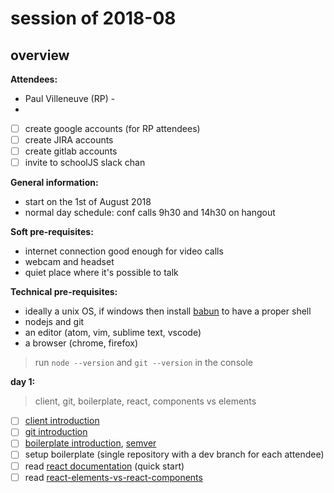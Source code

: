 # session of 2018-08
## overview

**Attendees:**
* Paul Villeneuve (RP) - 
* 

- [ ] create google accounts (for RP attendees)
- [ ] create JIRA accounts 
- [ ] create gitlab accounts
- [ ] invite to schoolJS slack chan

**General information:**
* start on the 1st of August 2018
* normal day schedule: conf calls 9h30 and 14h30 on hangout

**Soft pre-requisites:**
* internet connection good enough for video calls
* webcam and headset
* quiet place where it's possible to talk

**Technical pre-requisites:**
* ideally a unix OS, if windows then install [babun](http://babun.github.io/) to have a proper shell
* nodejs and git
* an editor (atom, vim, sublime text, vscode)
* a browser (chrome, firefox)

> run `node --version` and `git --version` in the console

**day 1:**
> client, git, boilerplate, react, components vs elements

- [ ] [client introduction](https://docs.google.com/presentation/d/1nkelpLG-BikiiHWvfkUj7zxZDdMBx0pyCOhVnqDZLXE)
- [ ] [git introduction](http://nvie.com/posts/a-successful-git-branching-model/)
- [ ] [boilerplate introduction](https://github.com/facebook/create-react-app), [semver](https://semver.org/)
- [ ] setup boilerplate (single repository with a dev branch for each attendee)
- [ ] read [react documentation](https://reactjs.org/docs/hello-world.html) (quick start)
- [ ] read [react-elements-vs-react-components](https://medium.freecodecamp.org/react-elements-vs-react-components-fdc776705880)
